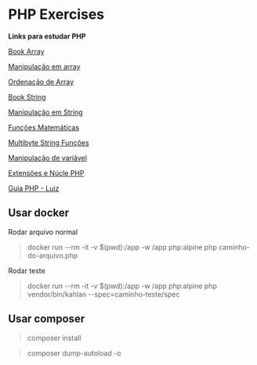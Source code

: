 # PHP Exercises


**Links para estudar PHP**

  
[Book Array](https://www.php.net/manual/pt_BR/book.array.php)

[Manipulação em array](https://www.php.net/manual/pt_BR/ref.array.php)

[Ordenação de Array](https://www.php.net/manual/pt_BR/array.sorting.php)

[Book String](https://www.php.net/manual/pt_BR/book.strings.php)

[Manipulação em String](https://www.php.net/manual/pt_BR/ref.strings.php)

[Funções Matemáticas](https://www.php.net/manual/pt_BR/ref.math.php)

[Multibyte String Funções](https://www.php.net/manual/pt_BR/ref.mbstring.php)

[Manipulação de variável](https://www.php.net/manual/pt_BR/book.var.php)

[Extensões e Núcle PHP](https://www.php.net/manual/pt_BR/extensions.membership.php)

[Guia PHP - Luiz](https://ifpb.github.io/php-guide/core/)

## Usar docker

Rodar arquivo normal
> docker run --rm -it -v $(pwd):/app -w /app php:alpine php caminho-do-arquivo.php

Rodar teste 
> docker run --rm -it -v $(pwd):/app -w /app php:alpine php vendor/bin/kahlan --spec=caminho-teste/spec 

## Usar composer

> composer install

> composer dump-autoload -o